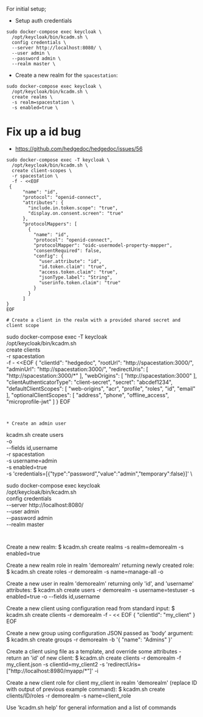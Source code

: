 For initial setup;

* Setup auth credentials
```
sudo docker-compose exec keycloak \
  /opt/keycloak/bin/kcadm.sh \
  config credentials \
  --server http://localhost:8080/ \
  --user admin \
  --password admin \
  --realm master \

```

* Create a new realm for the `spacestation`:
```
sudo docker-compose exec keycloak \
  /opt/keycloak/bin/kcadm.sh \
  create realms \
  -s realm=spacestation \
  -s enabled=true \

```

# Fix up a id bug

* https://github.com/hedgedoc/hedgedoc/issues/56

```
sudo docker-compose exec -T keycloak \
  /opt/keycloak/bin/kcadm.sh \
  create client-scopes \
  -r spacestation \
  -f - <<EOF
 {
      "name": "id",
      "protocol": "openid-connect",
      "attributes": {
        "include.in.token.scope": "true",
        "display.on.consent.screen": "true"
      },
      "protocolMappers": [
        {
          "name": "id",
          "protocol": "openid-connect",
          "protocolMapper": "oidc-usermodel-property-mapper",
          "consentRequired": false,
          "config": {
            "user.attribute": "id",
            "id.token.claim": "true",
            "access.token.claim": "true",
            "jsonType.label": "String",
            "userinfo.token.claim": "true"
          }
        }
      ]
}
EOF

# Create a client in the realm with a provided shared secret and client scope

```
sudo docker-compose exec -T keycloak \
  /opt/keycloak/bin/kcadm.sh \
  create clients \
  -r spacestation \
  -f - <<EOF
{
	"clientId": "hedgedoc",
	"rootUrl": "http://spacestation:3000/",
	"adminUrl": "http://spacestation:3000/",
	"redirectUris": [ "http://spacestation:3000/*" ],
	"webOrigins": [ "http://spacestation:3000" ],
	"clientAuthenticatorType": "client-secret",
	"secret": "abcdef1234",
	"defaultClientScopes": [
		"web-origins",
		"acr",
		"profile",
		"roles",
		"id",
		"email"
	],
	"optionalClientScopes": [
		"address",
		"phone",
		"offline_access",
		"microprofile-jwt"
	]
}
EOF
```


* Create an admin user
```
kcadm.sh create users \
  -o \
  --fields id,username \
  -r spacestation \
  -s username=admin \
  -s enabled=true \
  -s 'credentials=[{"type":"password","value":"admin","temporary":false}]' \



sudo docker-compose exec keycloak \
  /opt/keycloak/bin/kcadm.sh \
  config credentials \
  --server http://localhost:8080/ \
  --user admin \
  --password admin \
  --realm master
```


```
Create a new realm:
  $ kcadm.sh create realms -s realm=demorealm -s enabled=true

Create a new realm role in realm 'demorealm' returning newly created role:
  $ kcadm.sh create roles -r demorealm -s name=manage-all -o

Create a new user in realm 'demorealm' returning only 'id', and 'username' attributes:
  $ kcadm.sh create users -r demorealm -s username=testuser -s enabled=true -o --fields id,username

Create a new client using configuration read from standard input:
  $ kcadm.sh create clients -r demorealm  -f - << EOF
  {
    "clientId": "my_client"
  }
  EOF

Create a new group using configuration JSON passed as 'body' argument:
  $ kcadm.sh create groups -r demorealm -b '{ "name": "Admins" }'

Create a client using file as a template, and override some attributes - return an 'id' of new client:
  $ kcadm.sh create clients -r demorealm -f my_client.json -s clientId=my_client2 -s 'redirectUris=["http://localhost:8980/myapp/*"]' -i

Create a new client role for client my_client in realm 'demorealm' (replace ID with output of previous example command):
  $ kcadm.sh create clients/ID/roles -r demorealm -s name=client_role


Use 'kcadm.sh help' for general information and a list of commands

```
